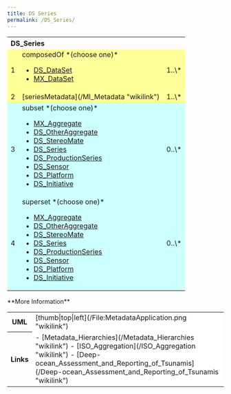 ```yaml
---
title: DS Series
permalink: /DS_Series/
---
```


<table class="wikitable">
<tr>
<th colspan="3" align="left">
DS_Series

</th>
</tr>
<tr bgcolor="FFFF99">
<td>
1

</td>
<td>
composedOf *(choose one)*

-   [DS_DataSet](/DS_DataSet "wikilink")
-   [MX_DataSet](/MX_DataSet "wikilink")

</td>
<td>
1..\*

</td>
</tr>
<tr bgcolor="FFFF99">
<td>
2

</td>
<td>
[seriesMetadata](/MI_Metadata "wikilink")

</td>
<td>
1..\*

</td>
</tr>
<tr bgcolor="CCFFFF">
<td>
3

</td>
<td>
subset *(choose one)*

-   [MX_Aggregate](/MX_Aggregate "wikilink")
-   [DS_OtherAggregate](/DS_OtherAggregate "wikilink")
-   [DS_StereoMate](/DS_StereoMate "wikilink")
-   [DS_Series](/DS_Series "wikilink")
-   [DS_ProductionSeries](/DS_ProductionSeries "wikilink")
-   [DS_Sensor](/DS_Sensor "wikilink")
-   [DS_Platform](/DS_Platform "wikilink")
-   [DS_Initiative](/DS_Initiative "wikilink")

</td>
<td>
0..\*

</td>
</tr>
<tr bgcolor="CCFFFF">
<td>
4

</td>
<td>
superset *(choose one)*

-   [MX_Aggregate](/MX_Aggregate "wikilink")
-   [DS_OtherAggregate](/DS_OtherAggregate "wikilink")
-   [DS_StereoMate](/DS_StereoMate "wikilink")
-   [DS_Series](/DS_Series "wikilink")
-   [DS_ProductionSeries](/DS_ProductionSeries "wikilink")
-   [DS_Sensor](/DS_Sensor "wikilink")
-   [DS_Platform](/DS_Platform "wikilink")
-   [DS_Initiative](/DS_Initiative "wikilink")
    </td>

<td>
0..\*

</td>
</tr>
</table>
**More Information**

<table class="wikitable">
<tr>
<th>
UML

</th>
<td bgcolor="FFFFFF">
[thumb|top|left](/File:MetadataApplication.png "wikilink")

</td>
</tr>
<tr>
<th>
Links

</th>
<td bgcolor="FFFFFF">
-   [Metadata_Hierarchies](/Metadata_Hierarchies "wikilink")
-   [ISO_Aggregation](/ISO_Aggregation "wikilink")
-   [Deep-ocean_Assessment_and_Reporting_of_Tsunamis](/Deep-ocean_Assessment_and_Reporting_of_Tsunamis "wikilink")

</table>
